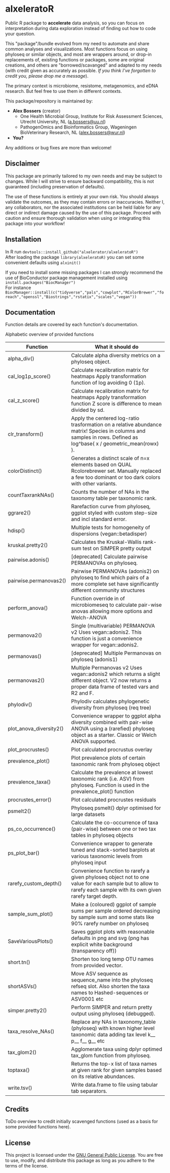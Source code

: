 # alxeleratoR

Public R package to **accelerate** data analysis, so you can focus on interpretation during data exploration instead of finding out how to code your question.  

This "package"/bundle evolved from my need to automate and share common analyses and visualizations. Most functions focus on using phyloseq or similar objects, and most are wrappers around, or drop-in replacements of, existing functions or packages, some are original creations, and others are "borrowed/scavanged" and adapted to my needs (with credit given as accurately as possible. *If you think I’ve forgotten to credit you, please drop me a message*).  

The primary context is microbiome, resistome, metagenomics, and eDNA research. But feel free to use them in different contexts.

This package/repository is maintained by:  
* **Alex Bossers** (creator)  
  + One Health Microbial Group, Institute for Risk Assessment Sciences, Utrecht University, NL ([a.bossers@uu.nl](mailto:a.bossers@uu.nl))  
  + PathogenOmics and Bioinformatics Group, Wageningen BioVeterinary Research, NL ([alex.bossers@wur.nl](mailto:alex.bossers@wur.nl))  
* **You?**  

Any additions or bug fixes are more than welcome!  

## Disclaimer
This package are primarily tailored to my own needs and may be subject to changes. While I will strive to ensure backward compatibility, this is not guaranteed (including preservation of defaults).  

The use of these functions is entirely at your own risk. You should always validate the outcomes, as they may contain errors or inaccuracies. Neither I, any collaborators, nor the associated institutions can be held liable for any direct or indirect damage caused by the use of this package. Proceed with caution and ensure thorough validation when using or integrating this package into your workflow!  

## Installation
In R run `devtools::install_github("alxelerator/alxeleratoR")`  
After loading the package `library(alxeleratoR)` you can set some convenient defaults using `alxinit()`

If you need to install some missing packages I can strongly recommend the use of BioConductor package management installed using `install.packages("BiocManager")`  
For instance `BiocManager::install(c("tidyverse","pals","cowplot","RColorBrewer","foreach","openssl","Biostrings","rstatix","scales","vegan"))`  

## Documentation
Function details are covered by each function's documentation.  

Alphabetic overview of provided functions

Function | What it should do 
--- | --- 
alpha_div() | Calculate alpha diversity metrics on a phyloseq object.
cal_log1p_score() | Calculate recalibration matrix for heatmaps Apply transformation function of log avoiding 0 (1p).
cal_z_score() | Calculate recalibration matrix for heatmaps Apply transformation function Z score is difference to mean divided by sd.
clr_transform() | Apply the centered log-ratio trasformation on a relative abundance matrix! Species in columns and samples in rows. Defined as log^base( x / geometric_mean(rowx) ).
colorDistinct() | Generates a distinct scale of n=x elements based on QUAL Rcolorebrewer set. Manually replaced a few too dominant or too dark colors with other variants.
countTaxrankNAs() | Counts the number of NAs in the taxonomy table per taxonomic rank.
ggrare2() | Rarefaction curve from phyloseq, ggplot styled with custom step-size and incl standard error.
hdisp() | Multiple tests for homogeneity of dispersions (vegan::betadisper)
kruskal.pretty2() | Calculates the Kruskal-Wallis rank-sum test on SIMPER pretty output
pairwise.adonis() | [deprecated] Calculate pairwise PERMANOVAs on phyloseq.
pairwise.permanovas2() | Pairwise PERMANOVAs (adonis2) on phyloseq to find which pairs of a more complete set have significantly different community structures
perform_anova() | Function override in of microbiomeseq to calculate pair-wise anovas allowing more options and Welch-ANOVA
permanova2() | Single (multivariable) PERMANOVA v2 Uses vegan::adonis2. This function is just a convenience wrapper for vegan::adonis2. 
permanovas() | [deprecated] Multiple Permanovas on phyloseq (adonis1)
permanovas2() | Multiple Permanovas v2 Uses vegan::adonis2 which returns a slight different object. V2 now returns a proper data frame of tested vars and R2 and F.
phylodiv() | Phylodiv calculates phylogenetic diversity from phyloseq (req tree)
plot_anova_diversity2() | Convenience wrapper to ggplot alpha diversity combined with pair-wise ANOVA using a (rarefied) phyloseq object as a starter. Classic or Welch ANOVA supported.
plot_procrustes() | Plot calculated procrustus overlay
prevalence_plot() | Plot prevalence plots of certain taxonomic rank from phyloseq object
prevalence_taxa() | Calculate the prevalence at lowest taxonomic rank (i.e. ASV) from phyloseq. Function is used in the prevalence_plot() function
procrustes_error() | Plot calculated procrustes residuals
psmelt2() | Phyloseq psmelt() dplyr optimised for large datasets
ps_co_occurrence() | Calculate the co-occurrence of taxa (pair-wise) between one or two tax tables in phyloseq objects
ps_plot_bar() | Convenience wrapper to generate tuned and stack-sorted barplots at various taxonomic levels from phyloseq input
rarefy_custom_depth() | Convenience function to rarefy a given phyloseq object not to one value for each sample but to allow to rarefy each sample with its own given rarefy target depth.
sample_sum_plot() | Make a (coloured) ggplot of sample sums per sample ordered decreasing by sample sum and some stats like 90% rarefy number on phyloseq
SaveVariousPlots() | Saves ggplot plots with reasonable defaults in png and svg (png has explicit white background (transparency off))
short.tn() | Shorten too long temp OTU names from provided vector.
shortASVs() | Move ASV sequence as sequence_name into the phyloseq refseq slot. Also shorten the taxa names to Hashed-sequences or ASV0001 etc
simper.pretty2() | Perform SIMPER and return pretty output using phyloseq (debugged).
taxa_resolve_NAs() | Replace any NAs in taxonomy_table (phyloseq) with known higher level taxonomic data adding tax level k__ p__ f__ g__ etc
tax_glom2() | Agglomerate taxa using dplyr optimed tax_glom function from phyloseq.
toptaxa() | Returns the top-x list of taxa names at given rank for given samples based on its relative abundances.
write.tsv() | Write data.frame to file using tabular tab separators.

## Credits
ToDo overview to credit initially scavenged functions (used as a basis for some provided functions here).

## License
This project is licensed under the [GNU General Public License](https://www.gnu.org/licenses/gpl-3.0.html). You are free to use, modify, and distribute this package as long as you adhere to the terms of the license.  
